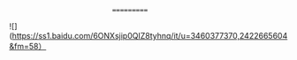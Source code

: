                               =========

<u></u>

[2018年4月28日16:38:01]: 这是wangnz的网站







![](https://ss1.baidu.com/6ONXsjip0QIZ8tyhnq/it/u=3460377370,2422665604&fm=58）
